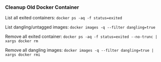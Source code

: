 ### Cleanup Old Docker Container


List all exited containers: ```docker ps -aq -f status=exited```

List dangling/untagged images: ```docker images -q --filter dangling=true```

Remove all exited container: ```docker ps -aq -f status=exited --no-trunc | xargs docker rm ```

Remove all dangling images: ```docker images -q --filter dangling=true | xargs docker rmi```
